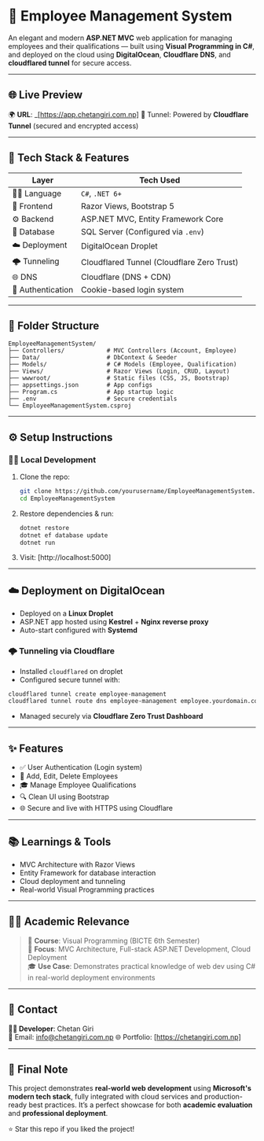 # 💼 Employee Management System

An elegant and modern **ASP.NET MVC** web application for managing employees and their qualifications — built using **Visual Programming in C#**, and deployed on the cloud using **DigitalOcean**, **Cloudflare DNS**, and **cloudflared tunnel** for secure access.

---

## 🌐 Live Preview

🌍 **URL**: _[https://app.chetangiri.com.np] 
🔐 Tunnel: Powered by **Cloudflare Tunnel** (secured and encrypted access)

---

## 🚀 Tech Stack & Features

| Layer         | Tech Used |
|---------------|-----------|
| 👨‍💻 Language      | `C#`, `.NET 6+` |
| 🎨 Frontend     | Razor Views, Bootstrap 5 |
| ⚙️ Backend      | ASP.NET MVC, Entity Framework Core |
| 💄️ Database     | SQL Server (Configured via `.env`) |
| ☁️ Deployment   | DigitalOcean Droplet |
| 🌩️ Tunneling    | Cloudflared Tunnel (Cloudflare Zero Trust) |
| 🌐 DNS          | Cloudflare (DNS + CDN) |
| 🔐 Authentication | Cookie-based login system |

---

## 🏧 Folder Structure

```plaintext
EmployeeManagementSystem/
├── Controllers/            # MVC Controllers (Account, Employee)
├── Data/                   # DbContext & Seeder
├── Models/                 # C# Models (Employee, Qualification)
├── Views/                  # Razor Views (Login, CRUD, Layout)
├── wwwroot/                # Static files (CSS, JS, Bootstrap)
├── appsettings.json        # App configs
├── Program.cs              # App startup logic
├── .env                    # Secure credentials
└── EmployeeManagementSystem.csproj
```

---


## ⚙️ Setup Instructions

### 🧑‍💻 Local Development

1. Clone the repo:
   ```bash
   git clone https://github.com/yourusername/EmployeeManagementSystem.git
   cd EmployeeManagementSystem
   ```

2. Restore dependencies & run:
   ```bash
   dotnet restore
   dotnet ef database update
   dotnet run
   ```

3. Visit: [http://localhost:5000]

---

## ☁️ Deployment on DigitalOcean

- Deployed on a **Linux Droplet**
- ASP.NET app hosted using **Kestrel** + **Nginx reverse proxy**
- Auto-start configured with **Systemd**

### 🌩️ Tunneling via Cloudflare

- Installed `cloudflared` on droplet
- Configured secure tunnel with:

```bash
cloudflared tunnel create employee-management
cloudflared tunnel route dns employee-management employee.yourdomain.com
```

- Managed securely via **Cloudflare Zero Trust Dashboard**

---

## ✨ Features

- ✅ User Authentication (Login system)
- 🧑 Add, Edit, Delete Employees
- 🎓 Manage Employee Qualifications
- 🔍 Clean UI using Bootstrap
- 🌐 Secure and live with HTTPS using Cloudflare

---


## 📚 Learnings & Tools

- MVC Architecture with Razor Views
- Entity Framework for database interaction
- Cloud deployment and tunneling
- Real-world Visual Programming practices

---

## 👨‍🏫 Academic Relevance

> 📘 **Course**: Visual Programming (BICTE 6th Semester)  
> 🧪 **Focus**: MVC Architecture, Full-stack ASP.NET Development, Cloud Deployment  
> 🎓 **Use Case**: Demonstrates practical knowledge of web dev using C# in real-world deployment environments

---

## 📩 Contact

**👨‍💻 Developer**: Chetan Giri  
📧 Email: info@chetangiri.com.np 
🌐 Portfolio: [https://chetangiri.com.np]

---

## 🏑 Final Note

This project demonstrates **real-world web development** using **Microsoft's modern tech stack**, fully integrated with cloud services and production-ready best practices. It’s a perfect showcase for both **academic evaluation** and **professional deployment**.

⭐ Star this repo if you liked the project!

